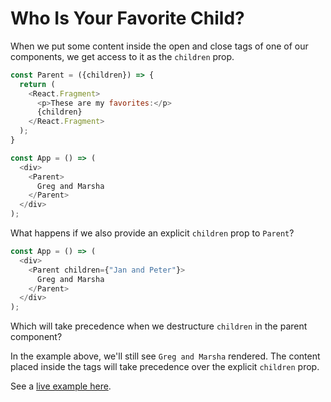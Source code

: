 # Who Is Your Favorite Child?

When we put some content inside the open and close tags of one of our
components, we get access to it as the `children` prop.

```javascript
const Parent = ({children}) => {
  return (
    <React.Fragment>
      <p>These are my favorites:</p>
      {children}
    </React.Fragment>
  );
}

const App = () => (
  <div>
    <Parent>
      Greg and Marsha
    </Parent>
  </div>
);
```

What happens if we also provide an explicit `children` prop to `Parent`?

```javascript
const App = () => (
  <div>
    <Parent children={"Jan and Peter"}>
      Greg and Marsha
    </Parent>
  </div>
);
```

Which will take precedence when we destructure `children` in the parent
component?

In the example above, we'll still see `Greg and Marsha` rendered. The
content placed inside the tags will take precedence over the explicit
`children` prop.

See a [live example here](https://codesandbox.io/s/kmo5lk2lr5).

